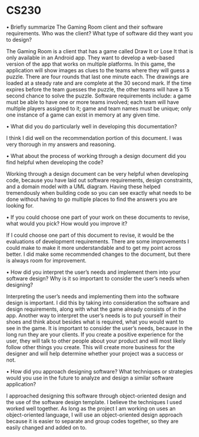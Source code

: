 # CS230

•	Briefly summarize The Gaming Room client and their software requirements. Who was the client? What type of software did they want you to design?

The Gaming Room is a client that has a game called Draw It or Lose It that is only available in an Android app.  They want to develop a web-based version of the app that works on multiple platforms.  In this game, the application will show images as clues to the teams where they will guess a puzzle.  There are four rounds that last one minute each.  The drawings are loaded at a steady rate and are complete at the 30 second mark.  If the time expires before the team guesses the puzzle, the other teams will have a 15 second chance to solve the puzzle.  Software requirements include: a game must be able to have one or more teams involved; each team will have multiple players assigned to it; game and team names must be unique; only one instance of a game can exist in memory at any given time.

•	What did you do particularly well in developing this documentation?

I think I did well on the recommendation portion of this document.  I was very thorough in my answers and reasoning.

•	What about the process of working through a design document did you find helpful when developing the code?

Working through a design document can be very helpful when developing code, because you have laid out software requirements, design constraints, and a domain model with a UML diagram.  Having these helped tremendously when building code so you can see exactly what needs to be done without having to go multiple places to find the answers you are looking for.

•	If you could choose one part of your work on these documents to revise, what would you pick? How would you improve it?

If I could choose one part of this document to revise, it would be the evaluations of development requirements.  There are some improvements I could make to make it more understandable and to get my point across better.  I did make some recommended changes to the document, but there is always room for improvement.

•	How did you interpret the user’s needs and implement them into your software design? Why is it so important to consider the user’s needs when designing?

Interpreting the user’s needs and implementing them into the software design is important.  I did this by taking into consideration the software and design requirements, along with what the game already consists of in the app.  Another way to interpret the user’s needs is to put yourself in their shoes and think about besides what is required, what you would want to see in the game.  It is important to consider the user’s needs, because in the long run they are your clients.  If you create a positive experience for the user, they will talk to other people about your product and will most likely follow other things you create.  This will create more business for the designer and will help determine whether your project was a success or not.

•	How did you approach designing software? What techniques or strategies would you use in the future to analyze and design a similar software application?

I approached designing this software through object-oriented design and the use of the software design template.  I believe the techniques I used worked well together.  As long as the project I am working on uses an object-oriented language, I will use an object-oriented design approach because it is easier to separate and group codes together, so they are easily changed and added on to.
